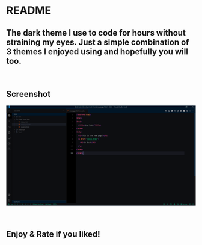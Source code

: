 # README

## The dark theme I use to code for hours without straining my eyes. Just a simple combination of 3 themes I enjoyed using and hopefully you will too.
&nbsp;

## Screenshot

![Logo icon](sandbox-galaxy-screenshot.png)

&nbsp;
## **Enjoy & Rate if you liked!**
